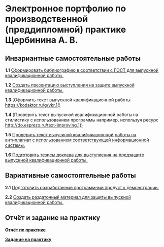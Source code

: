 # Электронное портфолио по производственной (преддипломной) практике Щербинина А. В.
## Инвариантные самостоятельные работы
**1.1** [Сформировать библиографию в соответствии с ГОСТ для выпускной квалификационной работы.]()

**1.2** [Создать презентацию выступления на защите выпускной квалификационной работы.]()

**1.3** [Оформить текст выпускной квалификационной работы https://kodaktor.ru/g/vkr.]()

**1.4** [Проверить текст выпускной квалификационной работы на стилистику с использованием программы например, используя ресурс http://do.esprezo.ru/text-improving.]()

**1.5** [Проверить текст выпускной квалификационной работы на антиплагиат с использованием соответствующей информационной системы.]()

**1.6** [Подготовить тезисы доклада для выступления на предзащите выпускной квалификационной работы.]()

## Вариативные самостоятельные работы
**2.1** [Подготовить разработанный программный продукт к демонстрации.]()

**2.2** [Создать раздаточный материал для защиты выпускной квалификационной работы.]()

## Отчёт и задание на практику
[**Отчёт по практике**]()

[**Задание на практику**]()
